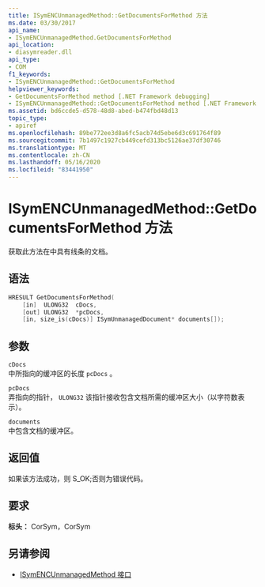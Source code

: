 ```yaml
---
title: ISymENCUnmanagedMethod::GetDocumentsForMethod 方法
ms.date: 03/30/2017
api_name:
- ISymENCUnmanagedMethod.GetDocumentsForMethod
api_location:
- diasymreader.dll
api_type:
- COM
f1_keywords:
- ISymENCUnmanagedMethod::GetDocumentsForMethod
helpviewer_keywords:
- GetDocumentsForMethod method [.NET Framework debugging]
- ISymENCUnmanagedMethod::GetDocumentsForMethod method [.NET Framework debugging]
ms.assetid: bd6ccde5-d578-48d8-abed-b474fbd48d13
topic_type:
- apiref
ms.openlocfilehash: 89be772ee3d8a6fc5acb74d5ebe6d3c691764f89
ms.sourcegitcommit: 7b1497c1927cb449cefd313bc5126ae37df30746
ms.translationtype: MT
ms.contentlocale: zh-CN
ms.lasthandoff: 05/16/2020
ms.locfileid: "83441950"
---
```

# <a name="isymencunmanagedmethodgetdocumentsformethod-method"></a>ISymENCUnmanagedMethod::GetDocumentsForMethod 方法
获取此方法在中具有线条的文档。  
  
## <a name="syntax"></a>语法  
  
```cpp  
HRESULT GetDocumentsForMethod(  
    [in]  ULONG32  cDocs,  
    [out] ULONG32  *pcDocs,
    [in, size_is(cDocs)] ISymUnmanagedDocument* documents[]);  
```  
  
## <a name="parameters"></a>参数  
 `cDocs`  
 中所指向的缓冲区的长度 `pcDocs` 。  
  
 `pcDocs`  
 弄指向的指针， `ULONG32` 该指针接收包含文档所需的缓冲区大小（以字符数表示）。  
  
 `documents`  
 中包含文档的缓冲区。  
  
## <a name="return-value"></a>返回值  
 如果该方法成功，则 S_OK;否则为错误代码。  
  
## <a name="requirements"></a>要求  
 **标头：** CorSym，CorSym  
  
## <a name="see-also"></a>另请参阅

- [ISymENCUnmanagedMethod 接口](isymencunmanagedmethod-interface.md)
